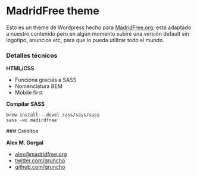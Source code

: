 # MadridFree theme

Esto es un theme de Wordpress hecho para [MadridFree.org](http://madridfree.org), está adaptado a nuestro contenido pero en algún momento subiré una versión default sin logotipo, anuncios etc, para que lo pueda utilizar todo el mundo.

### Detalles técnicos

**HTML/CSS**

- Funciona gracias a SASS
- Nomenclatura BEM
- Mobile first

**Compilar SASS**

```
brew install --devel sass/sass/sass
sass -wc madirdfree
```

### Créditos

**Alex M. Gorgal**

- [alex@madridfree.org](mailto:alex@madridfree.org)
- [twitter.com/gruncho](http://github.com/gruncho)
- [github.com/gruncho](http://twitter.com/gruncho)
